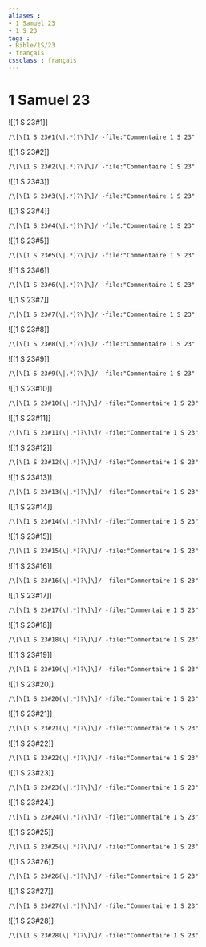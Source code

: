 ```yaml
---
aliases : 
- 1 Samuel 23
- 1 S 23
tags : 
- Bible/1S/23
- français
cssclass : français
---
```


# 1 Samuel 23

![[1 S 23#1]]

```query
/\[\[1 S 23#1(\|.*)?\]\]/ -file:"Commentaire 1 S 23"
```

![[1 S 23#2]]

```query
/\[\[1 S 23#2(\|.*)?\]\]/ -file:"Commentaire 1 S 23"
```

![[1 S 23#3]]

```query
/\[\[1 S 23#3(\|.*)?\]\]/ -file:"Commentaire 1 S 23"
```

![[1 S 23#4]]

```query
/\[\[1 S 23#4(\|.*)?\]\]/ -file:"Commentaire 1 S 23"
```

![[1 S 23#5]]

```query
/\[\[1 S 23#5(\|.*)?\]\]/ -file:"Commentaire 1 S 23"
```

![[1 S 23#6]]

```query
/\[\[1 S 23#6(\|.*)?\]\]/ -file:"Commentaire 1 S 23"
```

![[1 S 23#7]]

```query
/\[\[1 S 23#7(\|.*)?\]\]/ -file:"Commentaire 1 S 23"
```

![[1 S 23#8]]

```query
/\[\[1 S 23#8(\|.*)?\]\]/ -file:"Commentaire 1 S 23"
```

![[1 S 23#9]]

```query
/\[\[1 S 23#9(\|.*)?\]\]/ -file:"Commentaire 1 S 23"
```

![[1 S 23#10]]

```query
/\[\[1 S 23#10(\|.*)?\]\]/ -file:"Commentaire 1 S 23"
```

![[1 S 23#11]]

```query
/\[\[1 S 23#11(\|.*)?\]\]/ -file:"Commentaire 1 S 23"
```

![[1 S 23#12]]

```query
/\[\[1 S 23#12(\|.*)?\]\]/ -file:"Commentaire 1 S 23"
```

![[1 S 23#13]]

```query
/\[\[1 S 23#13(\|.*)?\]\]/ -file:"Commentaire 1 S 23"
```

![[1 S 23#14]]

```query
/\[\[1 S 23#14(\|.*)?\]\]/ -file:"Commentaire 1 S 23"
```

![[1 S 23#15]]

```query
/\[\[1 S 23#15(\|.*)?\]\]/ -file:"Commentaire 1 S 23"
```

![[1 S 23#16]]

```query
/\[\[1 S 23#16(\|.*)?\]\]/ -file:"Commentaire 1 S 23"
```

![[1 S 23#17]]

```query
/\[\[1 S 23#17(\|.*)?\]\]/ -file:"Commentaire 1 S 23"
```

![[1 S 23#18]]

```query
/\[\[1 S 23#18(\|.*)?\]\]/ -file:"Commentaire 1 S 23"
```

![[1 S 23#19]]

```query
/\[\[1 S 23#19(\|.*)?\]\]/ -file:"Commentaire 1 S 23"
```

![[1 S 23#20]]

```query
/\[\[1 S 23#20(\|.*)?\]\]/ -file:"Commentaire 1 S 23"
```

![[1 S 23#21]]

```query
/\[\[1 S 23#21(\|.*)?\]\]/ -file:"Commentaire 1 S 23"
```

![[1 S 23#22]]

```query
/\[\[1 S 23#22(\|.*)?\]\]/ -file:"Commentaire 1 S 23"
```

![[1 S 23#23]]

```query
/\[\[1 S 23#23(\|.*)?\]\]/ -file:"Commentaire 1 S 23"
```

![[1 S 23#24]]

```query
/\[\[1 S 23#24(\|.*)?\]\]/ -file:"Commentaire 1 S 23"
```

![[1 S 23#25]]

```query
/\[\[1 S 23#25(\|.*)?\]\]/ -file:"Commentaire 1 S 23"
```

![[1 S 23#26]]

```query
/\[\[1 S 23#26(\|.*)?\]\]/ -file:"Commentaire 1 S 23"
```

![[1 S 23#27]]

```query
/\[\[1 S 23#27(\|.*)?\]\]/ -file:"Commentaire 1 S 23"
```

![[1 S 23#28]]

```query
/\[\[1 S 23#28(\|.*)?\]\]/ -file:"Commentaire 1 S 23"
```

